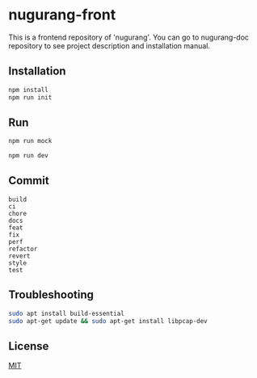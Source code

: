 # nugurang-front

This is a frontend repository of 'nugurang'.
You can go to nugurang-doc repository to see project description and installation manual.

## Installation

```bash
npm install
npm run init

```

## Run

```bash
npm run mock

```

```bash
npm run dev

```

## Commit

```
build
ci
chore
docs
feat
fix
perf
refactor
revert
style
test

```

## Troubleshooting

```bash
sudo apt install build-essential
sudo apt-get update && sudo apt-get install libpcap-dev

```

## License

[MIT](https://choosealicense.com/licenses/mit/)
